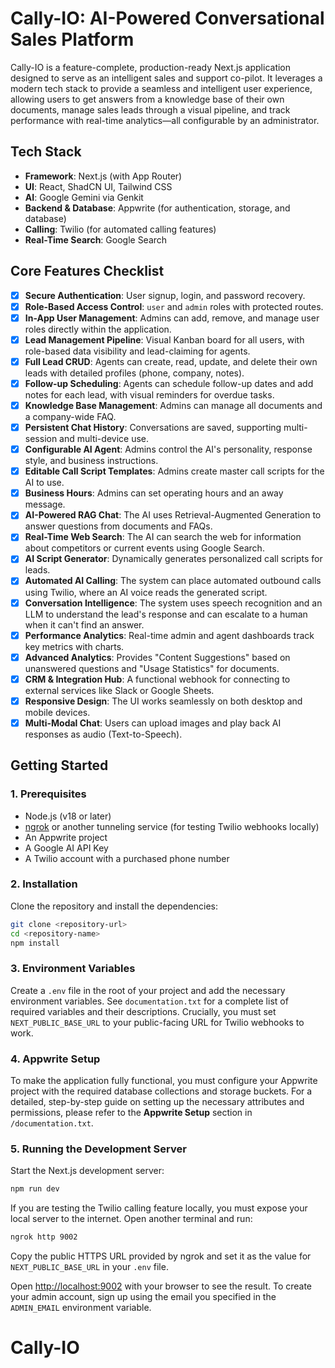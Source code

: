 # Cally-IO: AI-Powered Conversational Sales Platform

Cally-IO is a feature-complete, production-ready Next.js application designed to serve as an intelligent sales and support co-pilot. It leverages a modern tech stack to provide a seamless and intelligent user experience, allowing users to get answers from a knowledge base of their own documents, manage sales leads through a visual pipeline, and track performance with real-time analytics—all configurable by an administrator.

## Tech Stack

- **Framework**: Next.js (with App Router)
- **UI**: React, ShadCN UI, Tailwind CSS
- **AI**: Google Gemini via Genkit
- **Backend & Database**: Appwrite (for authentication, storage, and database)
- **Calling**: Twilio (for automated calling features)
- **Real-Time Search**: Google Search

## Core Features Checklist

- [x] **Secure Authentication**: User signup, login, and password recovery.
- [x] **Role-Based Access Control**: `user` and `admin` roles with protected routes.
- [x] **In-App User Management**: Admins can add, remove, and manage user roles directly within the application.
- [x] **Lead Management Pipeline**: Visual Kanban board for all users, with role-based data visibility and lead-claiming for agents.
- [x] **Full Lead CRUD**: Agents can create, read, update, and delete their own leads with detailed profiles (phone, company, notes).
- [x] **Follow-up Scheduling**: Agents can schedule follow-up dates and add notes for each lead, with visual reminders for overdue tasks.
- [x] **Knowledge Base Management**: Admins can manage all documents and a company-wide FAQ.
- [x] **Persistent Chat History**: Conversations are saved, supporting multi-session and multi-device use.
- [x] **Configurable AI Agent**: Admins control the AI's personality, response style, and business instructions.
- [x] **Editable Call Script Templates**: Admins create master call scripts for the AI to use.
- [x] **Business Hours**: Admins can set operating hours and an away message.
- [x] **AI-Powered RAG Chat**: The AI uses Retrieval-Augmented Generation to answer questions from documents and FAQs.
- [x] **Real-Time Web Search**: The AI can search the web for information about competitors or current events using Google Search.
- [x] **AI Script Generator**: Dynamically generates personalized call scripts for leads.
- [x] **Automated AI Calling**: The system can place automated outbound calls using Twilio, where an AI voice reads the generated script.
- [x] **Conversation Intelligence**: The system uses speech recognition and an LLM to understand the lead's response and can escalate to a human when it can't find an answer.
- [x] **Performance Analytics**: Real-time admin and agent dashboards track key metrics with charts.
- [x] **Advanced Analytics**: Provides "Content Suggestions" based on unanswered questions and "Usage Statistics" for documents.
- [x] **CRM & Integration Hub**: A functional webhook for connecting to external services like Slack or Google Sheets.
- [x] **Responsive Design**: The UI works seamlessly on both desktop and mobile devices.
- [x] **Multi-Modal Chat**: Users can upload images and play back AI responses as audio (Text-to-Speech).

## Getting Started

### 1. Prerequisites

- Node.js (v18 or later)
- [ngrok](https://ngrok.com/) or another tunneling service (for testing Twilio webhooks locally)
- An Appwrite project
- A Google AI API Key
- A Twilio account with a purchased phone number

### 2. Installation

Clone the repository and install the dependencies:

```bash
git clone <repository-url>
cd <repository-name>
npm install
```

### 3. Environment Variables

Create a `.env` file in the root of your project and add the necessary environment variables. See `documentation.txt` for a complete list of required variables and their descriptions. Crucially, you must set `NEXT_PUBLIC_BASE_URL` to your public-facing URL for Twilio webhooks to work.

### 4. Appwrite Setup

To make the application fully functional, you must configure your Appwrite project with the required database collections and storage buckets. For a detailed, step-by-step guide on setting up the necessary attributes and permissions, please refer to the **Appwrite Setup** section in `/documentation.txt`.

### 5. Running the Development Server

Start the Next.js development server:

```bash
npm run dev
```

If you are testing the Twilio calling feature locally, you must expose your local server to the internet. Open another terminal and run:
```bash
ngrok http 9002
```
Copy the public HTTPS URL provided by ngrok and set it as the value for `NEXT_PUBLIC_BASE_URL` in your `.env` file.

Open [http://localhost:9002](http://localhost:9002) with your browser to see the result. To create your admin account, sign up using the email you specified in the `ADMIN_EMAIL` environment variable.
# Cally-IO

